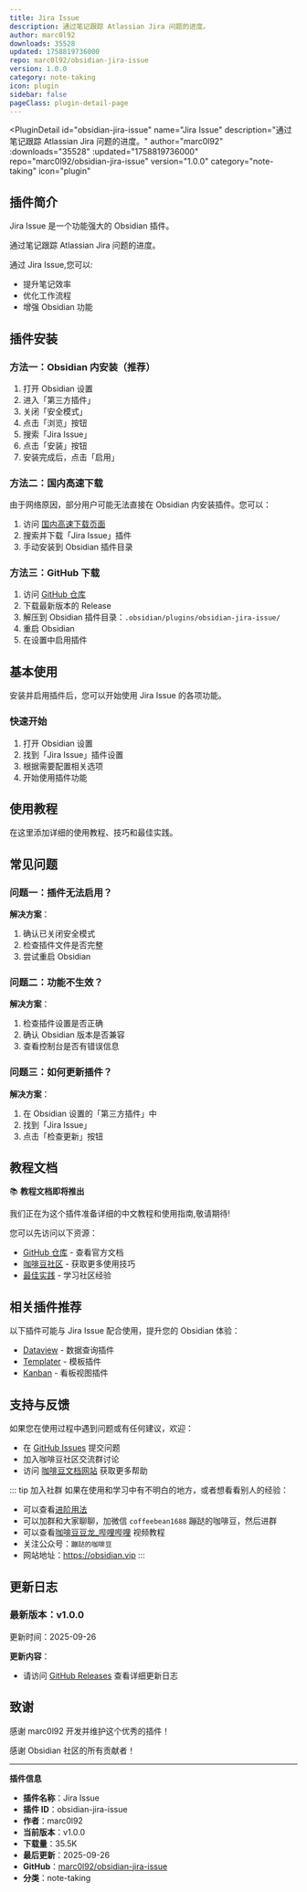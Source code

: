 ```yaml
---
title: Jira Issue
description: 通过笔记跟踪 Atlassian Jira 问题的进度。
author: marc0l92
downloads: 35528
updated: 1758819736000
repo: marc0l92/obsidian-jira-issue
version: 1.0.0
category: note-taking
icon: plugin
sidebar: false
pageClass: plugin-detail-page
---
```


<PluginDetail
  id="obsidian-jira-issue"
  name="Jira Issue"
  description="通过笔记跟踪 Atlassian Jira 问题的进度。"
  author="marc0l92"
  :downloads="35528"
  :updated="1758819736000"
  repo="marc0l92/obsidian-jira-issue"
  version="1.0.0"
  category="note-taking"
  icon="plugin"
>

<!-- AUTO_GENERATED_START -->
## 插件简介

Jira Issue 是一个功能强大的 Obsidian 插件。

通过笔记跟踪 Atlassian Jira 问题的进度。

通过 Jira Issue,您可以:

- 提升笔记效率
- 优化工作流程
- 增强 Obsidian 功能

<!-- AUTO_GENERATED_END -->

<!-- AUTO_GENERATED_START -->
## 插件安装

### 方法一：Obsidian 内安装（推荐）

1. 打开 Obsidian 设置
2. 进入「第三方插件」
3. 关闭「安全模式」
4. 点击「浏览」按钮
5. 搜索「Jira Issue」
6. 点击「安装」按钮
7. 安装完成后，点击「启用」

### 方法二：国内高速下载

由于网络原因，部分用户可能无法直接在 Obsidian 内安装插件。您可以：

1. 访问 [国内高速下载页面](/zh/documentation/obsidian-plugins-download.html)
2. 搜索并下载「Jira Issue」插件
3. 手动安装到 Obsidian 插件目录

### 方法三：GitHub 下载

1. 访问 [GitHub 仓库](https://github.com/marc0l92/obsidian-jira-issue)
2. 下载最新版本的 Release
3. 解压到 Obsidian 插件目录：`.obsidian/plugins/obsidian-jira-issue/`
4. 重启 Obsidian
5. 在设置中启用插件

## 基本使用

安装并启用插件后，您可以开始使用 Jira Issue 的各项功能。

### 快速开始

1. 打开 Obsidian 设置
2. 找到「Jira Issue」插件设置
3. 根据需要配置相关选项
4. 开始使用插件功能

<!-- AUTO_GENERATED_END -->

<!-- CUSTOM_CONTENT_START:tutorial -->
## 使用教程

在这里添加详细的使用教程、技巧和最佳实践。

<!-- CUSTOM_CONTENT_END:tutorial -->

<!-- SHARED_CONTENT_START -->
## 常见问题

### 问题一：插件无法启用？

**解决方案**：
1. 确认已关闭安全模式
2. 检查插件文件是否完整
3. 尝试重启 Obsidian

### 问题二：功能不生效？

**解决方案**：
1. 检查插件设置是否正确
2. 确认 Obsidian 版本是否兼容
3. 查看控制台是否有错误信息

### 问题三：如何更新插件？

**解决方案**：
1. 在 Obsidian 设置的「第三方插件」中
2. 找到「Jira Issue」
3. 点击「检查更新」按钮

## 教程文档

📚 **教程文档即将推出**

我们正在为这个插件准备详细的中文教程和使用指南,敬请期待!

您可以先访问以下资源：
- [GitHub 仓库](https://github.com/marc0l92/obsidian-jira-issue) - 查看官方文档
- [咖啡豆社区](/zh/bases/) - 获取更多使用技巧
- [最佳实践](/zh/best-practices/) - 学习社区经验

## 相关插件推荐

以下插件可能与 Jira Issue 配合使用，提升您的 Obsidian 体验：

- [Dataview](/zh/plugins/dataview.html) - 数据查询插件
- [Templater](/zh/plugins/templater-obsidian.html) - 模板插件
- [Kanban](/zh/plugins/obsidian-kanban.html) - 看板视图插件

## 支持与反馈

如果您在使用过程中遇到问题或有任何建议，欢迎：

- 在 [GitHub Issues](https://github.com/marc0l92/obsidian-jira-issue/issues) 提交问题
- 加入咖啡豆社区交流群讨论
- 访问 [咖啡豆文档网站](https://obsidian.vip) 获取更多帮助

::: tip 加入社群
如果在使用和学习中有不明白的地方，或者想看看别人的经验：
- 可以查看[进阶用法](/zh/advanced)
- 可以加群和大家聊聊，加微信 `coffeebean1688` 蹦跶的咖啡豆，然后进群
- 可以查看[咖啡豆豆龙_哔哩哔哩](https://space.bilibili.com/618777356) 视频教程
- 关注公众号：`蹦跶的咖啡豆`
- 网站地址：https://obsidian.vip
:::
<!-- SHARED_CONTENT_END -->

<!-- AUTO_GENERATED_START -->
## 更新日志

### 最新版本：v1.0.0

更新时间：2025-09-26

**更新内容**：
- 请访问 [GitHub Releases](https://github.com/marc0l92/obsidian-jira-issue/releases) 查看详细更新日志

## 致谢

感谢 marc0l92 开发并维护这个优秀的插件！

感谢 Obsidian 社区的所有贡献者！

---

**插件信息**
- **插件名称**：Jira Issue
- **插件 ID**：obsidian-jira-issue
- **作者**：marc0l92
- **当前版本**：v1.0.0
- **下载量**：35.5K
- **最后更新**：2025-09-26
- **GitHub**：[marc0l92/obsidian-jira-issue](https://github.com/marc0l92/obsidian-jira-issue)
- **分类**：note-taking
<!-- AUTO_GENERATED_END -->

</PluginDetail>

